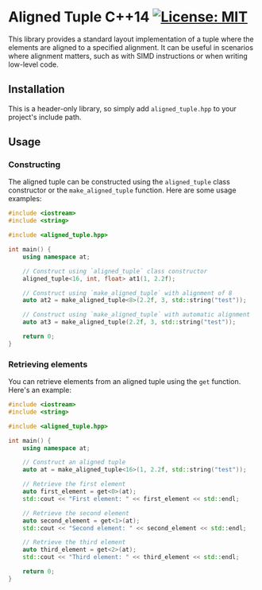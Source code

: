 # Aligned Tuple C++14 [![License: MIT](https://img.shields.io/badge/License-MIT-yellow.svg)](https://opensource.org/licenses/MIT)

This library provides a standard layout implementation of a tuple where the elements are aligned to a specified alignment. It can be useful in scenarios where alignment matters, such as with SIMD instructions or when writing low-level code.

## Installation

This is a header-only library, so simply add `aligned_tuple.hpp` to your project's include path.

## Usage

### Constructing

The aligned tuple can be constructed using the `aligned_tuple` class constructor or the `make_aligned_tuple` function. Here are some usage examples:

```c++
#include <iostream>
#include <string>

#include <aligned_tuple.hpp>

int main() {
    using namespace at;

    // Construct using `aligned_tuple` class constructor
    aligned_tuple<16, int, float> at1(1, 2.2f);

    // Construct using `make_aligned_tuple` with alignment of 8
    auto at2 = make_aligned_tuple<8>(2.2f, 3, std::string("test"));

    // Construct using `make_aligned_tuple` with automatic alignment
    auto at3 = make_aligned_tuple(2.2f, 3, std::string("test"));

    return 0;
}
```

### Retrieving elements

You can retrieve elements from an aligned tuple using the `get` function. Here's an example:

```c++
#include <iostream>
#include <string>

#include <aligned_tuple.hpp>

int main() {
    using namespace at;

    // Construct an aligned tuple
    auto at = make_aligned_tuple<16>(1, 2.2f, std::string("test"));

    // Retrieve the first element
    auto first_element = get<0>(at);
    std::cout << "First element: " << first_element << std::endl;

    // Retrieve the second element
    auto second_element = get<1>(at);
    std::cout << "Second element: " << second_element << std::endl;

    // Retrieve the third element
    auto third_element = get<2>(at);
    std::cout << "Third element: " << third_element << std::endl;

    return 0;
}
```
